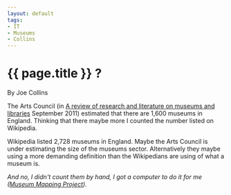 ```yaml
---
layout: default
tags:
- IT
- Museums
- Collins
---
```

# {{ page.title }} ?

By Joe Collins

The Arts Council (in [A review of research and literature on museums and libraries]({{site.url}}/assets/Insight-Final-Report-2015-11-11.pdf) September 2011) estimated that there are 1,600 museums in England.  Thinking that there maybe more I counted the number listed on Wikipedia. 

Wikipedia listed 2,728 museums in England. Maybe the Arts Council is under estimating the size of the museums sector.  Alternatively they maybe using a more demanding definition than the Wikipedians are using of what a museum is.

*And no, I didn't count them by hand, I got a computer to do it for me ([Museum Mapping Project](https://github.com/blackradley/heathmynd)).*